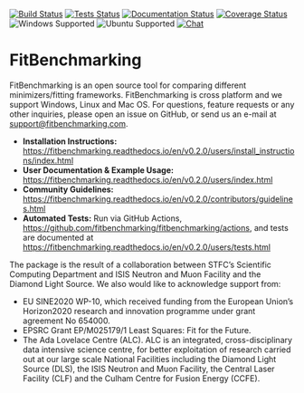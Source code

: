 [![Build Status](https://img.shields.io/github/workflow/status/fitbenchmarking/fitbenchmarking/Build%20and%20Publish/v0.2.0?style=flat-square)](https://github.com/fitbenchmarking/fitbenchmarking/actions/workflows/release.yml?query=branch%3Av0.2.0)
[![Tests Status](https://img.shields.io/github/workflow/status/fitbenchmarking/fitbenchmarking/Tests/v0.2.0?label=tests&style=flat-square)](https://github.com/fitbenchmarking/fitbenchmarking/actions/workflows/main.yml?query=branch%3Av0.2.0)
[![Documentation Status](https://img.shields.io/readthedocs/fitbenchmarking/v0.2.0?style=flat-square)](https://fitbenchmarking.readthedocs.io/en/v0.2.0)
[![Coverage Status](https://img.shields.io/coveralls/github/fitbenchmarking/fitbenchmarking.svg?style=flat-square)](https://coveralls.io/github/fitbenchmarking/fitbenchmarking)
![Windows Supported](https://img.shields.io/badge/win10-support-blue.svg?style=flat-square&logo=windows)
![Ubuntu Supported](https://img.shields.io/badge/18.04-support-orange.svg?style=flat-square&logo=ubuntu)
[![Chat](https://img.shields.io/badge/chat-CompareFitMinimizers-lightgrey.svg?style=flat-square&logo=slack)](https://slack.com/)
# FitBenchmarking

FitBenchmarking is an open source tool for comparing different minimizers/fitting frameworks. FitBenchmarking is cross platform and we support Windows, Linux and Mac OS. For questions, feature requests or any other inquiries, please open an issue on GitHub, or send us an e-mail at support@fitbenchmarking.com.

- **Installation Instructions:** https://fitbenchmarking.readthedocs.io/en/v0.2.0/users/install_instructions/index.html
- **User Documentation & Example Usage:** https://fitbenchmarking.readthedocs.io/en/v0.2.0/users/index.html
- **Community Guidelines:** https://fitbenchmarking.readthedocs.io/en/v0.2.0/contributors/guidelines.html
- **Automated Tests:** Run via GitHub Actions, https://github.com/fitbenchmarking/fitbenchmarking/actions, and tests are documented at https://fitbenchmarking.readthedocs.io/en/v0.2.0/users/tests.html

The package is the result of a collaboration between STFC’s Scientific Computing Department and ISIS Neutron and Muon Facility and the Diamond Light Source. We also would like to acknowledge support from:

* EU SINE2020 WP-10, which received funding from the European Union’s Horizon2020 research and innovation programme under grant agreement No 654000.
* EPSRC Grant EP/M025179/1  Least Squares: Fit for the Future.
* The Ada Lovelace Centre (ALC). ALC is an integrated, cross-disciplinary data intensive science centre, for better exploitation of research carried out at our large scale National Facilities including the Diamond Light Source (DLS), the ISIS Neutron and Muon Facility, the Central Laser Facility (CLF) and the Culham Centre for Fusion Energy (CCFE).
